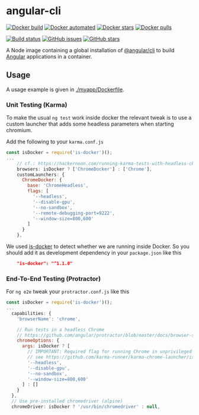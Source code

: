 # angular-cli

[![Docker build](https://img.shields.io/docker/build/awesomeinc/angular-cli.svg?logo=docker)](https://hub.docker.com/r/awesomeinc/angular-cli/builds/)
[![Docker automated](https://img.shields.io/docker/automated/awesomeinc/angular-cli.svg?logo=docker)](https://travis-ci.org/awesome-inc/angular-cli/)
[![Docker stars](https://img.shields.io/docker/stars/awesomeinc/angular-cli.svg)](https://travis-ci.org/awesome-inc/angular-cli/)
[![Docker pulls](https://img.shields.io/docker/pulls/awesomeinc/angular-cli.svg?logo=docker)](https://travis-ci.org/awesome-inc/angular-cli/)

[![Build status](https://img.shields.io/travis/awesome-inc/angular-cli.svg?logo=travis)](https://travis-ci.org/awesome-inc/angular-cli/)
[![GitHub issues](https://img.shields.io/github/issues/awesome-inc/angular-cli.svg?logo=github "GitHub issues")](https://github.com/awesome-inc/angular-cli)
[![GitHub stars](https://img.shields.io/github/stars/awesome-inc/angular-cli.svg?logo=github "GitHub stars")](https://github.com/awesome-inc/angular-cli)

A Node image containing a global installation of [@angular/cli](https://github.com/angular/angular-cli) to build [Angular](https://angular.io/) applications in a container.

## Usage

A usage example is given in [./myapp/Dockerfile](./myapp/Dockerfile).

### Unit Testing (Karma)

To make the usual `ng test` work inside docker the relevant tweak is to use
a custom launcher that adds some headless parameters when starting chromium.

Add the following to your `karma.conf.js`

```js
const isDocker = require('is-docker')();
...
    // cf.: https://hackernoon.com/running-karma-tests-with-headless-chrome-inside-docker-ae4aceb06ed3
    browsers: isDocker ? ['ChromeDocker'] : ['Chrome'],
    customLaunchers: {
      ChromeDocker: {
        base: 'ChromeHeadless',
        flags: [
          '--headless',
          '--disable-gpu',
          '--no-sandbox',
          '--remote-debugging-port=9222',
          '--window-size=800,600'
        ]
      }
    },

```

We used [is-docker](https://www.npmjs.com/package/is-docker) to detect whether we are running inside Docker.
So you should add it as development dependency in your `package.json` like this

```json
    "is-docker": "^1.1.0"
```

### End-To-End Testing (Protractor)

For `ng e2e` tweak your `protractor.conf.js` like this

```js
const isDocker = require('is-docker')();
...
  capabilities: {
    'browserName': 'chrome',

    // Run tests in a headless Chrome
    // https://github.com/angular/protractor/blob/master/docs/browser-setup.md#using-headless-chrome
    chromeOptions: {
      args: isDocker ? [
        // IMPORTANT: Required flag for running Chrome in unprivileged Docker,
        // see https://github.com/karma-runner/karma-chrome-launcher/issues/125#issuecomment-312668593
        '--headless',
        '--disable-gpu',
        '--no-sandbox',
        '--window-size=800,600'
      ] : []
    }
  },
  // Use pre-installed chromedriver (alpine)
  chromeDriver: isDocker ? '/usr/bin/chromedriver' : null,
```
